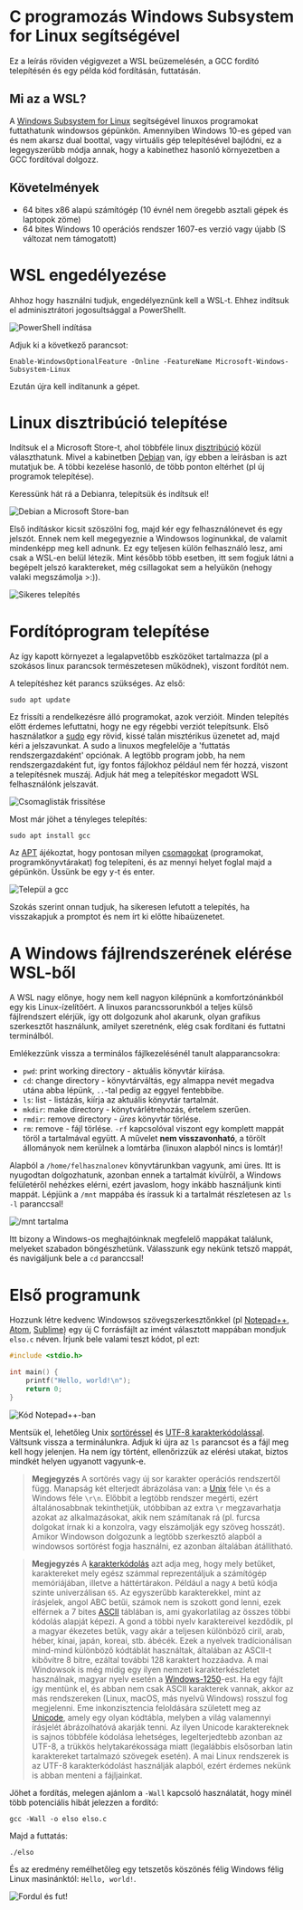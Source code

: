 # C programozás Windows Subsystem for Linux segítségével

Ez a leírás röviden végigvezet a WSL beüzemelésén, a GCC fordító telepítésén és egy példa kód fordításán, futtatásán.

## Mi az a WSL?

A [Windows Subsystem for Linux][wsl_wiki] segítségével linuxos programokat futtathatunk windowsos gépünkön. Amennyiben Windows 10-es géped van és nem akarsz dual boottal, vagy virtuális gép telepítésével bajlódni, ez a legegyszerűbb módja annak, hogy a kabinethez hasonló környezetben a GCC fordítóval dolgozz.

## Követelmények

* 64 bites x86 alapú számítógép (10 évnél nem öregebb asztali gépek és laptopok zöme)
* 64 bites Windows 10 operációs rendszer 1607-es verzió vagy újabb (S változat nem támogatott)


# WSL engedélyezése

Ahhoz hogy használni tudjuk, engedélyeznünk kell a WSL-t. Ehhez indítsuk el adminisztrátori jogosultsággal a PowerShellt.

![PowerShell indítása][start_powershell]

Adjuk ki a következő parancsot:

    Enable-WindowsOptionalFeature -Online -FeatureName Microsoft-Windows-Subsystem-Linux

Ezután újra kell indítanunk a gépet.


# Linux disztribúció telepítése

Indítsuk el a Microsoft Store-t, ahol többféle linux [disztribúció][linux-distro] közül választhatunk. Mivel a kabinetben [Debian][debian_wiki] van, így ebben a leírásban is azt mutatjuk be. A többi kezelése hasonló, de több ponton eltérhet (pl új programok telepítése).

Keressünk hát rá a Debianra, telepítsük és indítsuk el!

![Debian a Microsoft Store-ban][ms_store_debian]

Első indításkor kicsit szöszölni fog, majd kér egy felhasználónevet és egy jelszót. Ennek nem kell megegyeznie a Windowsos loginunkkal, de valamit mindenképp meg kell adnunk. Ez egy teljesen külön felhasználó lesz, ami csak a WSL-en belül létezik. Mint később több esetben, itt sem fogjuk látni a begépelt jelszó karaktereket, még csillagokat sem a helyükön (nehogy valaki megszámolja >:)).

![Sikeres telepítés][debian_after_install]


# Fordítóprogram telepítése

Az így kapott környezet a legalapvetőbb eszközöket tartalmazza (pl a szokásos linux parancsok természetesen működnek), viszont fordítót nem.

A telepítéshez két parancs szükséges. Az első:

    sudo apt update
    
Ez frissíti a rendelkezésre álló programokat, azok verzióit. Minden telepítés előtt érdemes lefuttatni, hogy ne egy régebbi verziót telepítsunk. Első használatkor a [sudo][sudo_wiki] egy rövid, kissé talán misztérikus üzenetet ad, majd kéri a jelszavunkat. A sudo a linuxos megfelelője a 'futtatás rendszergazdaként' opciónak. A legtöbb program jobb, ha nem rendszergazdaként fut, így fontos fájlokhoz például nem fér hozzá, viszont a telepítésnek muszáj. Adjuk hát meg a telepítéskor megadott WSL felhasználónk jelszavát.

![Csomaglisták frissítése][apt_update]

Most már jöhet a tényleges telepítés:

    sudo apt install gcc
    
Az [APT][apt_wiki] ájékoztat, hogy pontosan milyen [csomagokat][package_manager_wiki] (programokat, programkönyvtárakat) fog telepíteni, és az mennyi helyet foglal majd a gépünkön. Üssünk be egy <kbd>y</kbd>-t és enter. 

![Települ a gcc][gcc_installing]

Szokás szerint onnan tudjuk, ha sikeresen lefutott a telepítés, ha visszakapjuk a promptot és nem írt ki előtte hibaüzenetet.


# A Windows fájlrendszerének elérése WSL-ből

A WSL nagy előnye, hogy nem kell nagyon kilépnünk a komfortzónánkból egy kis Linux-ízelítőért. A linuxos parancssorunkból a teljes külső fájlrendszert elérjük, így ott dolgozunk ahol akarunk, olyan grafikus szerkesztőt használunk, amilyet szeretnénk, elég csak fordítani és futtatni terminálból.

Emlékezzünk vissza a terminálos fájlkezelésénél tanult alapparancsokra:

* `pwd`: print working directory - aktuális könyvtár kiírása.
* `cd`: change directory - könyvtárváltás, egy almappa nevét megadva utána abba lépünk, `..`-tal pedig az eggyel fentebbibe.
* `ls`: list - listázás, kiírja az aktuális könyvtár tartalmát.
* `mkdir`: make directory - könytvárlétrehozás, értelem szerűen.
* `rmdir`: remove directory - *üres* könyvtár törlése.
* `rm`: remove - fájl törlése. `-rf` kapcsolóval viszont egy komplett mappát töröl a tartalmával együtt. A művelet **nem visszavonható**, a törölt állományok nem kerülnek a lomtárba (linuxon alapból nincs is lomtár)!

Alapból a `/home/felhasznalonev` könyvtárunkban vagyunk, ami üres. Itt is nyugodtan dolgozhatunk, azonban ennek a tartalmát kívülről, a Windows felületéről nehézkes elérni, ezért javaslom, hogy inkább használjunk kinti mappát. Lépjünk a `/mnt` mappába és írassuk ki a tartalmát részletesen az `ls -l` paranccsal!

![/mnt tartalma][mnt_contents]

Itt bizony a Windows-os meghajtóinknak megfelelő mappákat találunk, melyeket szabadon böngészhetünk. Válasszunk egy nekünk tetsző mappát, és navigáljunk bele a `cd` paranccsal!


# Első programunk

Hozzunk létre kedvenc Windowsos szövegszerkesztőnkkel (pl [Notepad++][npp_website], [Atom][atom_website], [Sublime][sublime_website]) egy új C forrásfájlt az imént választott mappában mondjuk `elso.c` néven. Írjunk bele valami teszt kódot, pl ezt:

```C
#include <stdio.h>

int main() {
    printf("Hello, world!\n");
    return 0;
}
```

![Kód Notepad++-ban][code_npp]

Mentsük el, lehetőleg Unix [sortöréssel][newline_wiki] és [UTF-8 karakterkódolással][utf8_wiki]. Váltsunk vissza a terminálunkra. Adjuk ki újra az `ls` parancsot és a fájl meg kell hogy jelenjen. Ha nem így történt, ellenőrizzük az elérési utakat, biztos mindkét helyen ugyanott vagyunk-e.

> **Megjegyzés** A sortörés vagy új sor karakter operációs rendszertől függ. Manapság két elterjedt ábrázolása van: a [Unix][unix_wiki] féle `\n` és a Windows féle `\r\n`. Előbbit a legtöbb rendszer megérti, ezért általánosabbnak tekinthetjük, utóbbiban az extra `\r` megzavarhatja azokat az alkalmazásokat, akik nem számítanak rá (pl. furcsa dolgokat írnak ki a konzolra, vagy elszámolják egy szöveg hosszát). Amikor Windowson dolgozunk a legtöbb szerkesztő alapból a windowsos sortörést fogja használni, ez azonban általában átállítható.

> **Megjegyzés** A [karakterkódolás][codepage_wiki] azt adja meg, hogy mely betűket, karaktereket mely egész számmal reprezentáljuk a számítógép memóriájában, illetve a háttértárakon. Például a nagy `A` betű kódja szinte univerzálisan `65`. Az egyszerűbb karakterekkel, mint az írásjelek, angol ABC betűi, számok nem is szokott gond lenni, ezek elférnek a 7 bites [ASCII][ascii_wiki] táblában is, ami gyakorlatilag az összes többi kódolás alapját képezi.
> A gond a többi nyelv karaktereivel kezdődik, pl a magyar ékezetes betűk, vagy akár a teljesen különböző ciril, arab, héber, kínai, japán, koreai, stb. ábécék. Ezek a nyelvek tradícionálisan mind-mind különböző kódtáblát használtak, általában az ASCII-t kibővítre 8 bitre, ezáltal további 128 karaktert hozzáadva. A mai Windowsok is még midig egy ilyen nemzeti karakterkészletet használnak, magyar nyelv esetén a [Windows-1250][cp-1250_wiki]-est. Ha egy fájlt így mentünk el, és abban nem csak ASCII karakterek vannak, akkor az más rendszereken (Linux, macOS, más nyelvű Windows) rosszul fog megjelenni.
> Eme inkonzisztencia feloldására született meg az [Unicode][unicode_wiki], amely egy olyan kódtábla, melyben a világ valamennyi írásjelét ábrázolhatóvá akarják tenni. Az ilyen Unicode karaktereknek is sajnos többféle kódolása lehetséges, legelterjedtebb azonban az UTF-8, a trükkös helytakarékossága miatt (legalábbis elsősorban latin karaktereket tartalmazó szövegek esetén). A mai Linux rendszerek is az UTF-8 karakterkódolást használják alapból, ezért érdemes nekünk is abban menteni a fájljainkat.

Jöhet a fordítás, melegen ajánlom a `-Wall` kapcsoló használatát, hogy minél több potenciális hibát jelezzen a fordító:

    gcc -Wall -o elso elso.c

Majd a futtatás:

    ./elso
    
És az eredmény remélhetőleg egy tetszetős köszönés félig Windows félig Linux masinánktól: `Hello, world!`.

![Fordul és fut!][compile_and_run]

[start_powershell]: img/Screenshot_6.png
[ms_store_debian]: img/Screenshot_7.png
[debian_after_install]: img/Screenshot_9.png
[apt_update]: img/Screenshot_10.png
[gcc_installing]: img/Screenshot_11.png
[mnt_contents]: img/Screenshot_12.png
[code_npp]: img/Screenshot_14.png
[compile_and_run]: img/Screenshot_13.png

[apt_wiki]: https://hu.wikipedia.org/wiki/Advanced_Packaging_Tool
[ascii_wiki]: https://hu.wikipedia.org/wiki/ASCII
[atom_website]: https://atom.io/
[codepage_wiki]: https://hu.wikipedia.org/wiki/Karakterk%C3%B3dol%C3%A1s
[cp-1250_wiki]: https://en.wikipedia.org/wiki/Windows-1250
[debian_wiki]: https://hu.wikipedia.org/wiki/Debian
[linux-distro]: https://hu.wikipedia.org/wiki/Linux-disztrib%C3%BAci%C3%B3
[newline_wiki]: https://en.wikipedia.org/wiki/Newline
[npp_website]: https://notepad-plus-plus.org/
[package_manager_wiki]: https://en.wikipedia.org/wiki/Package_manager
[sublime_website]: https://www.sublimetext.com/
[sudo_wiki]: https://hu.wikipedia.org/wiki/Sudo
[unicode_wiki]: https://hu.wikipedia.org/wiki/Unicode
[unix_wiki]: https://hu.wikipedia.org/wiki/Unix
[utf8_wiki]: https://hu.wikipedia.org/wiki/UTF-8
[wsl_wiki]: https://en.wikipedia.org/wiki/Windows_Subsystem_for_Linux
